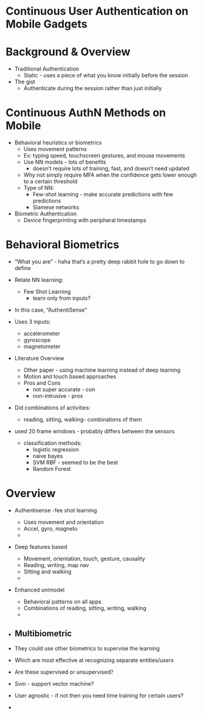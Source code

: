 # Continuous User Authentication on Mobile Gadgets

# Background & Overview

- Traditional Authentication
    - Static - uses a piece of what you know initially before the session
- The gist
    - Authenticate during the session rather than just initially

# Continuous AuthN Methods on Mobile

- Behavioral heuristics or biometrics
    - Uses movement patterns
    - Ex: typing speed, touchscreen gestures, and mouse movements
    - Use NN models - lots of benefits
        - doesn’t require lots of training, fast, and doesn’t need updated
    - Why not simply require MFA when the confidence gets lower enough to a certain threshold
    - Type of NN:
        - Few-shot learning - make accurate predictions with few predictions
        - Siamese networks
- Biometric Authentication
    - Device fingerprinting with peripheral timestamps

# Behavioral Biometrics

- “What you are” - haha that’s a pretty deep rabbit hole to go down to define
- Relate NN learning:
    - Few Shot Learning
        - learn only from inputs?
- In this case, “AuthentiSense”
- Uses 3 inputs:
    - accelerometer
    - gyroscope
    - magnetometer
- Literature Overview
    
    
    - Other paper - using machine learning instead of deep learning
    - Motion and touch based approaches
    - Pros and Cons
        - not super accurate - con
        - non-intrusive - pros
- Did combinations of activities:
    - reading, sitting, walking- combinations of them
- used 20 frame windows - probably differs between the sensors
    - classification methods:
        - logistic regression
        - naive bayes
        - SVM RBF - seemed to be the best
        - Random Forest

# Overview

- Authentisense -fee shot learning
    - Uses movement and orientation
    - Accel, gyro, magneto
    - 
- Deep features based
    - Movement, orientation, touch, gesture, causality
    - Reading, writing, map nav
    - Sitting and walking
    - 
- Enhanced unimodel
    - Behavioral patterns on all apps
    - Combinations of reading, sitting, writing, walking
    - 
- Multibiometric
    - 

- They could use other biometrics to supervise the learning
- Which are most effective at recognizing separate entities/users
- Are these supervised or unsupervised?
- Svm - support vector machine?
- User agnostic - if not then you need time training for certain users?
-